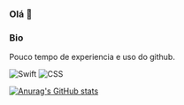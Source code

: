### Olá 👋

### Bio

Pouco tempo de experiencia e uso do github.

![Swift](https://img.shields.io/badge/HTML5-E34F26?style=for-the-badge&logo=html5&logoColor=white)
![CSS](https://img.shields.io/badge/CSS3-1572B6?style=for-the-badge&logo=css3&logoColor=white)

[![Anurag's GitHub stats](https://github-readme-stats.vercel.app/api?username=brunonishigit)](https://github.com/anuraghazra/github-readme-stats)
